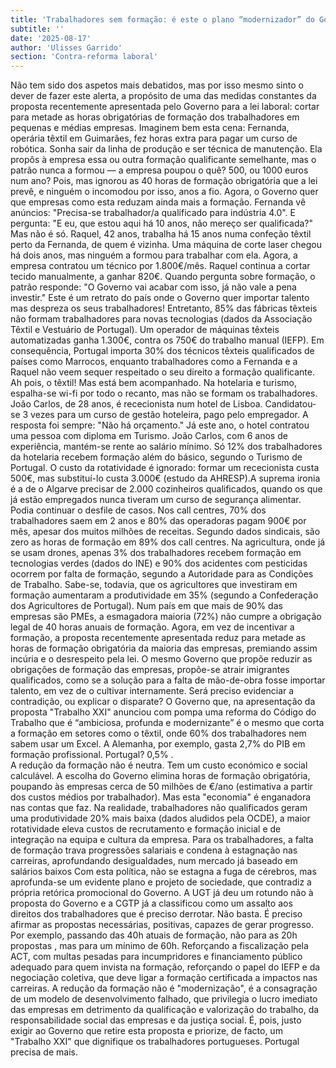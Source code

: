 ```yaml
---
title: 'Trabalhadores sem formação: é este o plano “modernizador” do Governo?'
subtitle: ''
date: '2025-08-17'
author: 'Ulisses Garrido'
section: 'Contra-reforma laboral'
---
```


Não tem sido dos aspetos mais debatidos, mas por isso mesmo sinto o dever de fazer este alerta, a propósito de uma das medidas constantes da proposta recentemente apresentada pelo Governo para a lei laboral: cortar para metade as horas obrigatórias de formação dos trabalhadores em pequenas e médias empresas.
Imaginem bem esta cena: Fernanda, operária têxtil em Guimarães, fez horas extra para pagar um curso de robótica. Sonha sair da linha de produção e ser técnica de manutenção. Ela propôs à empresa essa ou outra formação qualificante semelhante, mas o patrão nunca a formou — a empresa poupou o quê? 500, ou 1000 euros num ano? Pois, mas ignorou as 40 horas de formação obrigatória que a lei prevê, e ninguém o incomodou por isso, anos a fio. Agora, o Governo quer que empresas como esta reduzam ainda mais a formação. Fernanda vê anúncios: "Precisa-se trabalhador/a qualificado para indústria 4.0". E pergunta: "E eu, que estou aqui há 10 anos, não mereço ser qualificada?"
Mas não é só. Raquel, 42 anos, trabalha há 15 anos numa confeção têxtil perto da Fernanda, de quem é vizinha. Uma máquina de corte laser chegou há dois anos, mas ninguém a formou para trabalhar com ela. Agora, a empresa contratou um técnico por 1.800€/mês. Raquel continua a cortar tecido manualmente, a ganhar 820€. Quando pergunta sobre formação, o patrão responde: "O Governo vai acabar com isso, já não vale a pena investir."
Este é um retrato do país onde o Governo quer importar talento mas despreza os seus trabalhadores! Entretanto, 85% das fábricas têxteis não formam trabalhadores para novas tecnologias (dados da Associação Têxtil e Vestuário de Portugal). Um operador de máquinas têxteis automatizadas ganha 1.300€, contra os 750€ do trabalho manual (IEFP). Em consequência, Portugal importa 30% dos técnicos têxteis qualificados de países como Marrocos, enquanto trabalhadores como a Fernanda e a Raquel não veem sequer respeitado o seu direito a formação qualificante.
Ah pois, o têxtil! Mas está bem acompanhado. Na hotelaria e turismo, espalha-se wi-fi por todo o recanto, mas não se formam os trabalhadores.
João Carlos,  de 28 anos, é rececionista num hotel de Lisboa. Candidatou-se 3 vezes para um curso de gestão hoteleira, pago pelo empregador. A resposta foi sempre: "Não há orçamento." Já este ano, o hotel contratou uma pessoa com diploma em Turismo. João Carlos, com 6 anos de experiência, mantém-se rente ao salário mínimo.
Só 12% dos trabalhadores da hotelaria recebem formação além do básico, segundo o Turismo de Portugal. O custo da rotatividade é ignorado: formar um rececionista custa 500€, mas substituí-lo custa 3.000€ (estudo da AHRESP).A suprema ironia é a de o Algarve precisar de 2.000 cozinheiros qualificados, quando os que já estão empregados nunca tiveram um curso de segurança alimentar.
Podia continuar o desfile de casos. Nos call centres, 70% dos trabalhadores saem em 2 anos e 80% das operadoras pagam 900€ por mês, apesar dos muitos milhões de receitas. Segundo dados sindicais, são zero as horas de formação em 89% dos call centres. Na agricultura, onde já se usam drones, apenas 3% dos trabalhadores recebem formação em tecnologias verdes (dados do INE) e 90% dos acidentes com pesticidas ocorrem por falta de formação, segundo a Autoridade para as Condições de Trabalho. Sabe-se, todavia, que os agricultores que investiram em formação aumentaram a produtividade em 35% (segundo a Confederação dos Agricultores de Portugal).
Num país em que mais de 90% das empresas são PMEs, a esmagadora maioria (72%) não cumpre a obrigação legal de 40 horas anuais de formação. Agora, em vez de incentivar a formação, a proposta recentemente apresentada reduz para metade as horas de formação obrigatória da maioria das empresas, premiando assim incúria e o desrespeito pela lei.   O mesmo Governo que propõe reduzir as obrigações de formação das empresas, propõe-se atrair imigrantes qualificados, como se a solução para a falta de mão-de-obra fosse importar talento, em vez de o cultivar internamente. Será preciso evidenciar a contradição, ou explicar o disparate?
O Governo que, na apresentação da proposta "Trabalho XXI"  anunciou com pompa uma reforma do Código do Trabalho que é “ambiciosa, profunda e modernizante” é o mesmo que corta a formação em setores como o têxtil, onde 60% dos trabalhadores nem sabem usar um Excel. A Alemanha, por exemplo, gasta 2,7% do PIB em formação profissional. Portugal? 0,5% .  
A redução da formação não é neutra. Tem um custo económico e social calculável. A escolha do Governo elimina horas de formação obrigatória, poupando às empresas cerca de 50 milhões de €/ano (estimativa a partir dos custos médios por trabalhador). Mas esta "economia" é enganadora nas contas que faz. Na realidade, trabalhadores não qualificados geram uma produtividade 20% mais baixa (dados aludidos pela OCDE), a maior rotatividade eleva custos de recrutamento e formação inicial e de integração na equipa e cultura da empresa. Para os trabalhadores, a falta de formação trava progressões salariais e condena à estagnação nas carreiras, aprofundando desigualdades, num mercado já baseado em salários baixos 
Com esta política, não se estagna a fuga de cérebros, mas aprofunda-se um evidente plano e projeto de sociedade, que contradiz a própria retórica promocional do Governo. 
A UGT já deu um rotundo não à proposta do Governo e a CGTP já a classificou como um assalto aos direitos dos trabalhadores que é preciso derrotar.  Não basta. É preciso afirmar as propostas necessárias, positivas, capazes de gerar progresso. Por exemplo, passando das 40h atuais  de formação, não para as 20h propostas , mas para um mínimo de 60h. Reforçando a fiscalização pela ACT, com multas pesadas para incumpridores e financiamento público adequado para quem invista na formação, reforçando o papel do IEFP e da negociação coletiva, que deve ligar a formação certificada a impactos nas carreiras.
A redução da formação não é "modernização", é a consagração de um modelo de desenvolvimento falhado, que privilegia o lucro imediato das empresas em detrimento da qualificação e valorização do trabalho, da responsabilidade social das empresas e da justiça social. É, pois, justo exigir ao Governo que retire esta proposta e priorize, de facto, um "Trabalho XXI" que dignifique os trabalhadores portugueses. Portugal precisa de mais.  
